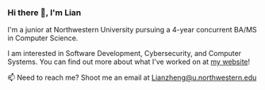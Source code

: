 ### Hi there 👋, I'm Lian

I'm a junior at Northwestern University pursuing a 4-year concurrent BA/MS in Computer Science.

I am interested in Software Development, Cybersecurity, and Computer Systems. You can find out more about what I've worked on at [my website](https://lianhaoz.netlify.app)!

📫 Need to reach me? Shoot me an email at [Lianzheng@u.northwestern.edu](mailto:Lianzheng@u.northwestern.edu)

<!--
**LianhaoZ/LianhaoZ** is a ✨ _special_ ✨ repository because its `README.md` (this file) appears on your GitHub profile.

Here are some ideas to get you started:

- 🔭 I’m currently working on ...
- 🌱 I’m currently learning ...
- 👯 I’m looking to collaborate on ...
- 🤔 I’m looking for help with ...
- 💬 Ask me about ...
- 📫 How to reach me: ...
- 😄 Pronouns: ...
- ⚡ Fun fact: ...
-->
